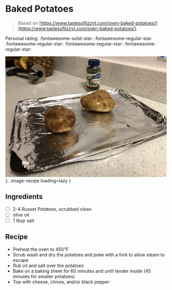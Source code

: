 <!-- Do not modify sections with "AUTO-*". They are updated by make.py -->

# Baked Potatoes

> Based on [https://www.tastesoflizzyt.com/oven-baked-potatoes/](https://www.tastesoflizzyt.com/oven-baked-potatoes/)

<!-- rating=1; (User can specify rating on scale of 1-5) -->
<!-- AUTO-UserRating -->
Personal rating: :fontawesome-solid-star: :fontawesome-regular-star: :fontawesome-regular-star: :fontawesome-regular-star: :fontawesome-regular-star:
<!-- /AUTO-UserRating -->

<!-- name_image=baked_potatoes.jpg; (User can specify image name if multiple exist) -->
<!-- AUTO-Image -->
![baked_potatoes.jpg](./baked_potatoes.jpg){: .image-recipe loading=lazy }
<!-- /AUTO-Image -->

## Ingredients

* [ ] 2-4 Russet Potatoes, scrubbed clean
* [ ] olive oil
* [ ] 1 tbsp salt

## Recipe

* Preheat the oven to 450℉
* Scrub wash and dry the potatoes and poke with a fork to allow steam to escape
* Rub oil and salt over the potatoes
* Bake on a baking sheet for 60 minutes and until tender inside (45 minutes for smaller potatoes)
* Top with cheese, chives, and/or black pepper
